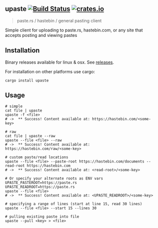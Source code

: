 ## upaste [![Build Status](https://travis-ci.org/jaemk/upaste.svg?branch=master)](https://travis-ci.org/jaemk/upaste) [![crates.io](https://img.shields.io/crates/v/upaste.svg)](https://crates.io/crates/upaste)
> paste.rs / hastebin / general pasting client

Simple client for uploading to paste.rs, hastebin.com, or any site that accepts posting and viewing pastes

## Installation

Binary releases available for linux & osx. See [releases](https://github.com/jaemk/upaste/releases).

For installation on other platforms use cargo:
```
cargo install upaste
```

## Usage
```
# simple
cat file | upaste
upaste -f <file>
# ->  ** Success! Content available at: https://hastebin.com/<some-key>

# raw
cat file | upaste --raw
upaste --file <file> --raw
# ->  ** Success! Content available at: https://hastebin.com/raw/<some-key>

# custom paste/read locations
upaste --file <file> --paste-root https://hastebin.com/documents --read-root https://hastebin.com
# ->  ** Success! Content available at: <read-root>/<some-key>

# Or specify your alternate roots as ENV vars
UPASTE_PASTEROOT=https://paste.rs
UPASTE_READROOT=https://paste.rs
upaste --file <file>
# ->  ** Success! Content available at: <UPASTE_READROOT>/<some-key>

# specifying a range of lines (start at line 15, read 30 lines)
upaste --file <file> --start 15 --lines 30

# pulling existing paste into file
upaste --pull <key> > <file>
```
